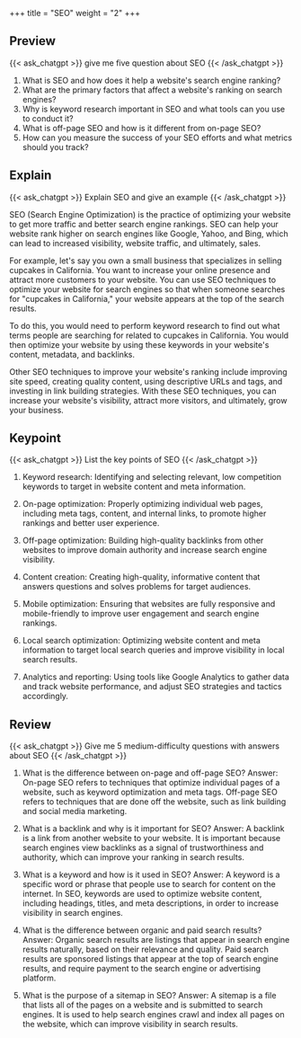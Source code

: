 +++
title = "SEO"
weight = "2"
+++
## Preview
{{< ask_chatgpt >}}
give me five question about SEO
{{< /ask_chatgpt >}}



1. What is SEO and how does it help a website's search engine ranking? 
2. What are the primary factors that affect a website's ranking on search engines? 
3. Why is keyword research important in SEO and what tools can you use to conduct it? 
4. What is off-page SEO and how is it different from on-page SEO? 
5. How can you measure the success of your SEO efforts and what metrics should you track?   

## Explain
{{< ask_chatgpt >}}
Explain SEO and give an example
{{< /ask_chatgpt >}}



SEO (Search Engine Optimization) is the practice of optimizing your website to get more traffic and better search engine rankings. SEO can help your website rank higher on search engines like Google, Yahoo, and Bing, which can lead to increased visibility, website traffic, and ultimately, sales.

For example, let's say you own a small business that specializes in selling cupcakes in California. You want to increase your online presence and attract more customers to your website. You can use SEO techniques to optimize your website for search engines so that when someone searches for "cupcakes in California," your website appears at the top of the search results.

To do this, you would need to perform keyword research to find out what terms people are searching for related to cupcakes in California. You would then optimize your website by using these keywords in your website's content, metadata, and backlinks.

Other SEO techniques to improve your website's ranking include improving site speed, creating quality content, using descriptive URLs and tags, and investing in link building strategies. With these SEO techniques, you can increase your website's visibility, attract more visitors, and ultimately, grow your business.   

## Keypoint
{{< ask_chatgpt >}}
List the key points of SEO
{{< /ask_chatgpt >}}



1. Keyword research: Identifying and selecting relevant, low competition keywords to target in website content and meta information.

2. On-page optimization: Properly optimizing individual web pages, including meta tags, content, and internal links, to promote higher rankings and better user experience.

3. Off-page optimization: Building high-quality backlinks from other websites to improve domain authority and increase search engine visibility.

4. Content creation: Creating high-quality, informative content that answers questions and solves problems for target audiences.

5. Mobile optimization: Ensuring that websites are fully responsive and mobile-friendly to improve user engagement and search engine rankings.

6. Local search optimization: Optimizing website content and meta information to target local search queries and improve visibility in local search results.

7. Analytics and reporting: Using tools like Google Analytics to gather data and track website performance, and adjust SEO strategies and tactics accordingly.   

## Review
{{< ask_chatgpt >}}
Give me 5 medium-difficulty questions with answers about SEO
{{< /ask_chatgpt >}}



1. What is the difference between on-page and off-page SEO?
Answer: On-page SEO refers to techniques that optimize individual pages of a website, such as keyword optimization and meta tags. Off-page SEO refers to techniques that are done off the website, such as link building and social media marketing.

2. What is a backlink and why is it important for SEO?
Answer: A backlink is a link from another website to your website. It is important because search engines view backlinks as a signal of trustworthiness and authority, which can improve your ranking in search results.

3. What is a keyword and how is it used in SEO?
Answer: A keyword is a specific word or phrase that people use to search for content on the internet. In SEO, keywords are used to optimize website content, including headings, titles, and meta descriptions, in order to increase visibility in search engines.

4. What is the difference between organic and paid search results?
Answer: Organic search results are listings that appear in search engine results naturally, based on their relevance and quality. Paid search results are sponsored listings that appear at the top of search engine results, and require payment to the search engine or advertising platform.

5. What is the purpose of a sitemap in SEO?
Answer: A sitemap is a file that lists all of the pages on a website and is submitted to search engines. It is used to help search engines crawl and index all pages on the website, which can improve visibility in search results.   

